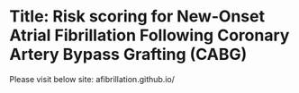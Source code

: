 # Title: Risk scoring for New-Onset Atrial Fibrillation Following Coronary Artery Bypass Grafting (CABG)

Please visit below site:
afibrillation.github.io/

